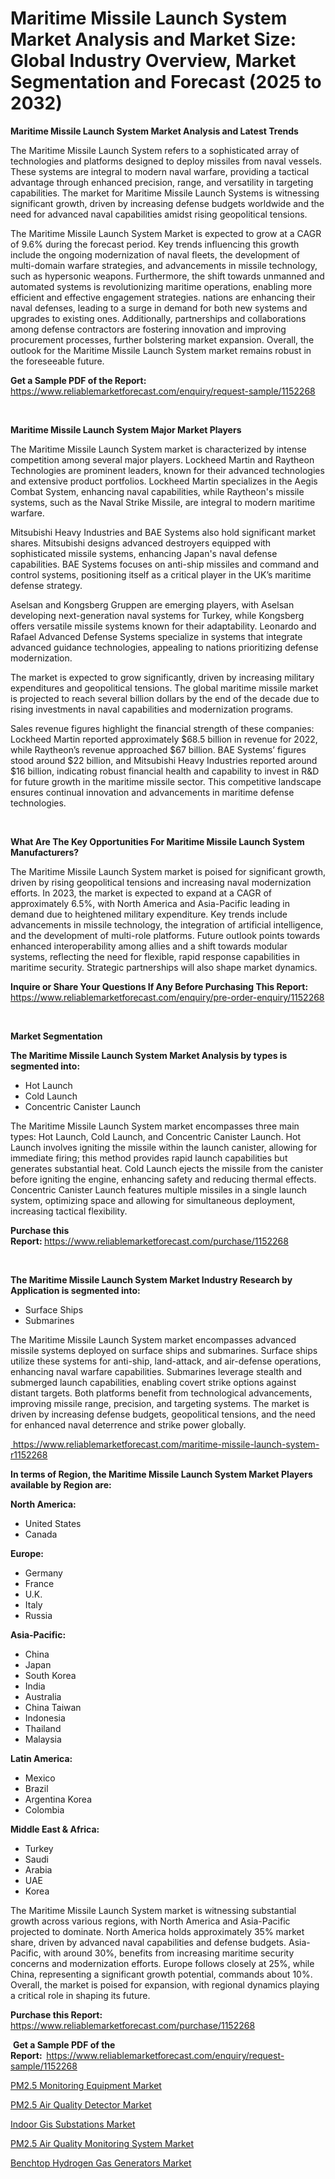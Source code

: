 <p><h1>Maritime Missile Launch System Market Analysis and Market Size: Global Industry Overview, Market Segmentation and Forecast (2025 to 2032)</h1></p><p><strong>Maritime Missile Launch System Market Analysis and Latest Trends</strong></p>
<p><p>The Maritime Missile Launch System refers to a sophisticated array of technologies and platforms designed to deploy missiles from naval vessels. These systems are integral to modern naval warfare, providing a tactical advantage through enhanced precision, range, and versatility in targeting capabilities. The market for Maritime Missile Launch Systems is witnessing significant growth, driven by increasing defense budgets worldwide and the need for advanced naval capabilities amidst rising geopolitical tensions.</p><p>The Maritime Missile Launch System Market is expected to grow at a CAGR of 9.6% during the forecast period. Key trends influencing this growth include the ongoing modernization of naval fleets, the development of multi-domain warfare strategies, and advancements in missile technology, such as hypersonic weapons. Furthermore, the shift towards unmanned and automated systems is revolutionizing maritime operations, enabling more efficient and effective engagement strategies. nations are enhancing their naval defenses, leading to a surge in demand for both new systems and upgrades to existing ones. Additionally, partnerships and collaborations among defense contractors are fostering innovation and improving procurement processes, further bolstering market expansion. Overall, the outlook for the Maritime Missile Launch System market remains robust in the foreseeable future.</p></p>
<p><strong>Get a Sample PDF of the Report:&nbsp;</strong> <a href="https://www.reliablemarketforecast.com/enquiry/request-sample/1152268?utm_campaign=1130&utm_medium=2&utm_source=Github&utm_content=ia&utm_term=12042025&utm_id=maritime-missile-launch-system">https://www.reliablemarketforecast.com/enquiry/request-sample/1152268</a></p>
<p>&nbsp;</p>
<p><strong>Maritime Missile Launch System Major Market Players</strong></p>
<p><p>The Maritime Missile Launch System market is characterized by intense competition among several major players. Lockheed Martin and Raytheon Technologies are prominent leaders, known for their advanced technologies and extensive product portfolios. Lockheed Martin specializes in the Aegis Combat System, enhancing naval capabilities, while Raytheon's missile systems, such as the Naval Strike Missile, are integral to modern maritime warfare.</p><p>Mitsubishi Heavy Industries and BAE Systems also hold significant market shares. Mitsubishi designs advanced destroyers equipped with sophisticated missile systems, enhancing Japan's naval defense capabilities. BAE Systems focuses on anti-ship missiles and command and control systems, positioning itself as a critical player in the UK’s maritime defense strategy.</p><p>Aselsan and Kongsberg Gruppen are emerging players, with Aselsan developing next-generation naval systems for Turkey, while Kongsberg offers versatile missile systems known for their adaptability. Leonardo and Rafael Advanced Defense Systems specialize in systems that integrate advanced guidance technologies, appealing to nations prioritizing defense modernization.</p><p>The market is expected to grow significantly, driven by increasing military expenditures and geopolitical tensions. The global maritime missile market is projected to reach several billion dollars by the end of the decade due to rising investments in naval capabilities and modernization programs.</p><p>Sales revenue figures highlight the financial strength of these companies: Lockheed Martin reported approximately $68.5 billion in revenue for 2022, while Raytheon’s revenue approached $67 billion. BAE Systems’ figures stood around $22 billion, and Mitsubishi Heavy Industries reported around $16 billion, indicating robust financial health and capability to invest in R&D for future growth in the maritime missile sector. This competitive landscape ensures continual innovation and advancements in maritime defense technologies.</p></p>
<p>&nbsp;</p>
<p><strong>What Are The Key Opportunities For Maritime Missile Launch System Manufacturers?</strong></p>
<p><p>The Maritime Missile Launch System market is poised for significant growth, driven by rising geopolitical tensions and increasing naval modernization efforts. In 2023, the market is expected to expand at a CAGR of approximately 6.5%, with North America and Asia-Pacific leading in demand due to heightened military expenditure. Key trends include advancements in missile technology, the integration of artificial intelligence, and the development of multi-role platforms. Future outlook points towards enhanced interoperability among allies and a shift towards modular systems, reflecting the need for flexible, rapid response capabilities in maritime security. Strategic partnerships will also shape market dynamics.</p></p>
<p><strong>Inquire or Share Your Questions If Any Before Purchasing This Report:</strong> <a href="https://www.reliablemarketforecast.com/enquiry/pre-order-enquiry/1152268?utm_campaign=1130&utm_medium=2&utm_source=Github&utm_content=ia&utm_term=12042025&utm_id=maritime-missile-launch-system">https://www.reliablemarketforecast.com/enquiry/pre-order-enquiry/1152268</a></p>
<p>&nbsp;</p>
<p><strong>Market Segmentation</strong></p>
<p><strong>The Maritime Missile Launch System Market Analysis by types is segmented into:</strong></p>
<p><ul><li>Hot Launch</li><li>Cold Launch</li><li>Concentric Canister Launch</li></ul></p>
<p><p>The Maritime Missile Launch System market encompasses three main types: Hot Launch, Cold Launch, and Concentric Canister Launch. Hot Launch involves igniting the missile within the launch canister, allowing for immediate firing; this method provides rapid launch capabilities but generates substantial heat. Cold Launch ejects the missile from the canister before igniting the engine, enhancing safety and reducing thermal effects. Concentric Canister Launch features multiple missiles in a single launch system, optimizing space and allowing for simultaneous deployment, increasing tactical flexibility.</p></p>
<p><strong>Purchase this Report:&nbsp;</strong><a href="https://www.reliablemarketforecast.com/purchase/1152268?utm_campaign=1130&utm_medium=2&utm_source=Github&utm_content=ia&utm_term=12042025&utm_id=maritime-missile-launch-system">https://www.reliablemarketforecast.com/purchase/1152268</a></p>
<p>&nbsp;</p>
<p><strong>The Maritime Missile Launch System Market Industry Research by Application is segmented into:</strong></p>
<p><ul><li>Surface Ships</li><li>Submarines</li></ul></p>
<p><p>The Maritime Missile Launch System market encompasses advanced missile systems deployed on surface ships and submarines. Surface ships utilize these systems for anti-ship, land-attack, and air-defense operations, enhancing naval warfare capabilities. Submarines leverage stealth and submerged launch capabilities, enabling covert strike options against distant targets. Both platforms benefit from technological advancements, improving missile range, precision, and targeting systems. The market is driven by increasing defense budgets, geopolitical tensions, and the need for enhanced naval deterrence and strike power globally.</p></p>
<p><a href="https://www.reliablemarketforecast.com/maritime-missile-launch-system-r1152268?utm_campaign=1130&utm_medium=2&utm_source=Github&utm_content=ia&utm_term=12042025&utm_id=maritime-missile-launch-system">&nbsp;https://www.reliablemarketforecast.com/maritime-missile-launch-system-r1152268</a></p>
<p><strong>In terms of Region, the Maritime Missile Launch System Market Players available by Region are:</strong></p>
<p>
    <p> <strong> North America: </strong>
        <ul>
            <li>United States</li>
            <li>Canada</li>
        </ul>
        </p> 
    <p> <strong> Europe: </strong>
        <ul>
            <li>Germany</li>
            <li>France</li>
            <li>U.K.</li>
            <li>Italy</li>
            <li>Russia</li>
        </ul>
        </p> 
    <p> <strong> Asia-Pacific: </strong>
        <ul>
            <li>China</li>
            <li>Japan</li>
            <li>South Korea</li>
            <li>India</li>
            <li>Australia</li>
            <li>China Taiwan</li>
            <li>Indonesia</li>
            <li>Thailand</li>
            <li>Malaysia</li>
        </ul>
        </p> 
    <p> <strong> Latin America: </strong>
        <ul>
            <li>Mexico</li>
            <li>Brazil</li>
            <li>Argentina Korea</li>
            <li>Colombia</li>
        </ul>
        </p> 
    <p> <strong> Middle East & Africa: </strong>
        <ul>
            <li>Turkey</li>
            <li>Saudi</li>
            <li>Arabia</li>
            <li>UAE</li>
            <li>Korea</li>
        </ul>
    </p>
    </p>
<p><p>The Maritime Missile Launch System market is witnessing substantial growth across various regions, with North America and Asia-Pacific projected to dominate. North America holds approximately 35% market share, driven by advanced naval capabilities and defense budgets. Asia-Pacific, with around 30%, benefits from increasing maritime security concerns and modernization efforts. Europe follows closely at 25%, while China, representing a significant growth potential, commands about 10%. Overall, the market is poised for expansion, with regional dynamics playing a critical role in shaping its future.</p></p>
<p><strong>Purchase this Report: </strong><a href="https://www.reliablemarketforecast.com/purchase/1152268?utm_campaign=1130&utm_medium=2&utm_source=Github&utm_content=ia&utm_term=12042025&utm_id=maritime-missile-launch-system">https://www.reliablemarketforecast.com/purchase/1152268</a></p>
<p>&nbsp;<strong>Get a Sample PDF of the Report:&nbsp;&nbsp;</strong><a href="https://www.reliablemarketforecast.com/enquiry/request-sample/1152268?utm_campaign=1130&utm_medium=2&utm_source=Github&utm_content=ia&utm_term=12042025&utm_id=maritime-missile-launch-system">https://www.reliablemarketforecast.com/enquiry/request-sample/1152268</a></p>
<p><strong></strong></p>
<p><p><a href="https://github.com/lelahokendo/Market-Research-Report-List-1/blob/main/pm25-monitoring-equipment-market.md?utm_campaign=1130&utm_medium=2&utm_source=Github&utm_content=ia&utm_term=12042025&utm_id=maritime-missile-launch-system">PM2.5 Monitoring Equipment Market</a></p><p><a href="https://github.com/wantadhagino/Market-Research-Report-List-1/blob/main/pm25-air-quality-detector-market.md?utm_campaign=1130&utm_medium=2&utm_source=Github&utm_content=ia&utm_term=12042025&utm_id=maritime-missile-launch-system">PM2.5 Air Quality Detector Market</a></p><p><a href="https://github.com/eskelimaksic/Market-Research-Report-List-1/blob/main/indoor-gis-substations-market.md?utm_campaign=1130&utm_medium=2&utm_source=Github&utm_content=ia&utm_term=12042025&utm_id=maritime-missile-launch-system">Indoor Gis Substations Market</a></p><p><a href="https://github.com/vestadjogile/Market-Research-Report-List-1/blob/main/pm25-air-quality-monitoring-system-market.md?utm_campaign=1130&utm_medium=2&utm_source=Github&utm_content=ia&utm_term=12042025&utm_id=maritime-missile-launch-system">PM2.5 Air Quality Monitoring System Market</a></p><p><a href="https://github.com/gogashopkewy/Market-Research-Report-List-1/blob/main/benchtop-hydrogen-gas-generators-market.md?utm_campaign=1130&utm_medium=2&utm_source=Github&utm_content=ia&utm_term=12042025&utm_id=maritime-missile-launch-system">Benchtop Hydrogen Gas Generators Market</a></p></p>